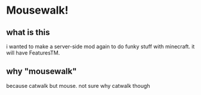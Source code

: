 # Mousewalk!

## what is this

i wanted to make a server-side mod again to do funky stuff with minecraft. it will have FeaturesTM.

## why "mousewalk"

because catwalk but mouse. not sure why catwalk though
